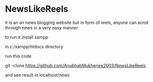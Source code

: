 # NewsLikeReels
it is an an news blogging website but in form of reels, anyone can scroll through news in a very easy manner

to run it install xampp

in c:/xampp/htdocs directory 

run this code

git -clone https://github.com/AnubhabMukherjee2003/NewsLikeReels

and see result in localhost/news
